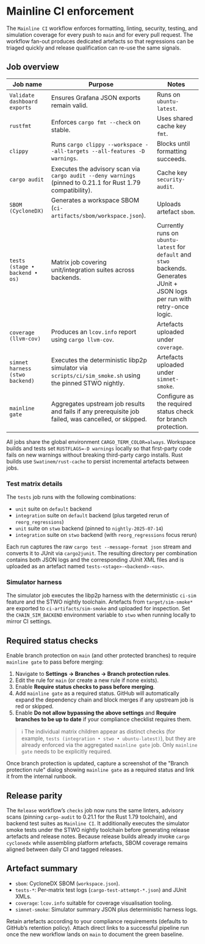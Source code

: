 # Mainline CI enforcement

The `Mainline CI` workflow enforces formatting, linting, security, testing, and
simulation coverage for every push to `main` and for every pull request. The
workflow fan-out produces dedicated artefacts so that regressions can be
triaged quickly and release qualification can re-use the same signals.

## Job overview

| Job name | Purpose | Notes |
| --- | --- | --- |
| `Validate dashboard exports` | Ensures Grafana JSON exports remain valid. | Runs on `ubuntu-latest`. |
| `rustfmt` | Enforces `cargo fmt --check` on stable. | Uses shared cache key `fmt`. |
| `clippy` | Runs `cargo clippy --workspace --all-targets --all-features -D warnings`. | Blocks until formatting succeeds. |
| `cargo audit` | Executes the advisory scan via `cargo audit --deny warnings` (pinned to 0.21.1 for Rust 1.79 compatibility). | Cache key `security-audit`. |
| `SBOM (CycloneDX)` | Generates a workspace SBOM (`ci-artifacts/sbom/workspace.json`). | Uploads artefact `sbom`. |
| `tests (stage • backend • os)` | Matrix job covering unit/integration suites across backends. | Currently runs on `ubuntu-latest` for `default` and `stwo` backends. Generates JUnit + JSON logs per run with retry-once logic. |
| `coverage (llvm-cov)` | Produces an `lcov.info` report using `cargo llvm-cov`. | Artefacts uploaded under `coverage`. |
| `simnet harness (stwo backend)` | Executes the deterministic libp2p simulator via `scripts/ci/sim_smoke.sh` using the pinned STWO nightly. | Artefacts uploaded under `simnet-smoke`. |
| `mainline gate` | Aggregates upstream job results and fails if any prerequisite job failed, was cancelled, or skipped. | Configure as the required status check for branch protection. |

All jobs share the global environment `CARGO_TERM_COLOR=always`. Workspace
builds and tests set `RUSTFLAGS=-D warnings` locally so that first-party code
fails on new warnings without breaking third-party cargo installs. Rust builds
use `Swatinem/rust-cache` to persist incremental artefacts between jobs.

### Test matrix details

The `tests` job runs with the following combinations:

- `unit` suite on `default` backend
- `integration` suite on `default` backend (plus targeted rerun of
  `reorg_regressions`)
- `unit` suite on `stwo` backend (pinned to `nightly-2025-07-14`)
- `integration` suite on `stwo` backend (with `reorg_regressions` focus rerun)

Each run captures the raw `cargo test --message-format json` stream and converts
it to JUnit via `cargo2junit`. The resulting directory per combination contains
both JSON logs and the corresponding JUnit XML files and is uploaded as an
artefact named `tests-<stage>-<backend>-<os>`.

### Simulator harness

The simulator job executes the libp2p harness with the deterministic `ci-sim`
feature and the STWO nightly toolchain. Artefacts from `target/sim-smoke*`
are exported to `ci-artifacts/sim-smoke` and uploaded for inspection. Set the
`CHAIN_SIM_BACKEND` environment variable to `stwo` when running locally to
mirror CI settings.

## Required status checks

Enable branch protection on `main` (and other protected branches) to require
`mainline gate` to pass before merging:

1. Navigate to **Settings → Branches → Branch protection rules**.
2. Edit the rule for `main` (or create a new rule if none exists).
3. Enable **Require status checks to pass before merging**.
4. Add `mainline gate` as a required status. GitHub will automatically expand
   the dependency chain and block merges if any upstream job is red or skipped.
5. Enable **Do not allow bypassing the above settings** and **Require branches
   to be up to date** if your compliance checklist requires them.

> ℹ️ The individual matrix children appear as distinct checks (for example,
> `tests (integration • stwo • ubuntu-latest)`), but they are already enforced
> via the aggregated `mainline gate` job. Only `mainline gate` needs to be
> explicitly required.

Once branch protection is updated, capture a screenshot of the "Branch
protection rule" dialog showing `mainline gate` as a required status and link it
from the internal runbook.

## Release parity

The `Release` workflow’s `checks` job now runs the same linters, advisory scans
(pinning `cargo-audit` to 0.21.1 for the Rust 1.79 toolchain),
and backend test suites as `Mainline CI`. It additionally executes the simulator
smoke tests under the STWO nightly toolchain before generating release artefacts
and release notes. Because release builds already invoke `cargo cyclonedx` while
assembling platform artefacts, SBOM coverage remains aligned between daily CI
and tagged releases.

## Artefact summary

- `sbom`: CycloneDX SBOM (`workspace.json`).
- `tests-*`: Per-matrix test logs (`cargo-test-attempt-*.json`) and JUnit XMLs.
- `coverage`: `lcov.info` suitable for coverage visualisation tooling.
- `simnet-smoke`: Simulator summary JSON plus deterministic harness logs.

Retain artefacts according to your compliance requirements (defaults to GitHub’s
retention policy). Attach direct links to a successful pipeline run once the new
workflow lands on `main` to document the green baseline.
